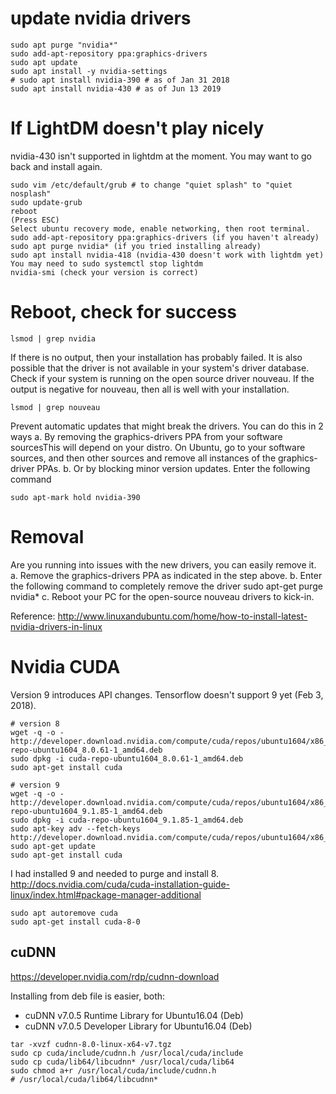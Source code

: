 # update nvidia drivers
```
sudo apt purge "nvidia*"
sudo add-apt-repository ppa:graphics-drivers
sudo apt update
sudo apt install -y nvidia-settings
# sudo apt install nvidia-390 # as of Jan 31 2018
sudo apt install nvidia-430 # as of Jun 13 2019
```

# If LightDM doesn't play nicely
nvidia-430 isn't supported in lightdm at the moment. You may want to go back and install again.
```
sudo vim /etc/default/grub # to change "quiet splash" to "quiet nosplash"
sudo update-grub
reboot
(Press ESC)
Select ubuntu recovery mode, enable networking, then root terminal.
sudo add-apt-repository ppa:graphics-drivers (if you haven't already)
sudo apt purge nvidia* (if you tried installing already)
sudo apt install nvidia-418 (nvidia-430 doesn't work with lightdm yet)
You may need to sudo systemctl stop lightdm
nvidia-smi (check your version is correct)
```

# Reboot, check for success
```
lsmod | grep nvidia
```
If there is no output, then your installation has probably failed.
It is also possible that the driver is not available in your system's driver database.
Check if your system is running on the open source driver nouveau.
If the output is negative for nouveau, then all is well with your installation.
```
lsmod | grep nouveau
```

Prevent automatic updates that might break the drivers. You can do this in 2 ways
  a. By removing the graphics-drivers PPA from your software sourcesThis will depend on your distro. On Ubuntu, go to your software sources, and then other sources and remove all instances of the graphics-driver PPAs.
  b. Or by blocking minor version updates. Enter the following command
```
sudo apt-mark hold nvidia-390
```

# Removal

​Are you running into issues with the new drivers, you can easily remove it.
       a. Remove the graphics-drivers PPA as indicated in the step above.
       b. Enter the following command to completely remove the driver
sudo apt-get purge nvidia*
       c. Reboot your PC for the open-source nouveau drivers to kick-in.

Reference: http://www.linuxandubuntu.com/home/how-to-install-latest-nvidia-drivers-in-linux


# Nvidia CUDA
Version 9 introduces API changes. Tensorflow doesn't support 9 yet (Feb 3, 2018).

```
# version 8
wget -q -o - http://developer.download.nvidia.com/compute/cuda/repos/ubuntu1604/x86_64/cuda-repo-ubuntu1604_8.0.61-1_amd64.deb
sudo dpkg -i cuda-repo-ubuntu1604_8.0.61-1_amd64.deb
sudo apt-get install cuda

# version 9
wget -q -o - http://developer.download.nvidia.com/compute/cuda/repos/ubuntu1604/x86_64/cuda-repo-ubuntu1604_9.1.85-1_amd64.deb
sudo dpkg -i cuda-repo-ubuntu1604_9.1.85-1_amd64.deb
sudo apt-key adv --fetch-keys http://developer.download.nvidia.com/compute/cuda/repos/ubuntu1604/x86_64/7fa2af80.pub
sudo apt-get update
sudo apt-get install cuda
```
I had installed 9 and needed to purge and install 8.
http://docs.nvidia.com/cuda/cuda-installation-guide-linux/index.html#package-manager-additional
```
sudo apt autoremove cuda
sudo apt-get install cuda-8-0
```


## cuDNN

https://developer.nvidia.com/rdp/cudnn-download

Installing from deb file is easier, both:

- cuDNN v7.0.5 Runtime Library for Ubuntu16.04 (Deb)
- cuDNN v7.0.5 Developer Library for Ubuntu16.04 (Deb)

```
tar -xvzf cudnn-8.0-linux-x64-v7.tgz
sudo cp cuda/include/cudnn.h /usr/local/cuda/include
sudo cp cuda/lib64/libcudnn* /usr/local/cuda/lib64
sudo chmod a+r /usr/local/cuda/include/cudnn.h
# /usr/local/cuda/lib64/libcudnn*
```
